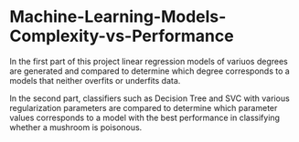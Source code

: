 # Machine-Learning-Models-Complexity-vs-Performance

In the first part of this project linear regression models of variuos degrees are generated and compared to determine which degree 
corresponds to a models that neither overfits or underfits data.

In the second part, classifiers such as Decision Tree and SVC with various regularization parameters are compared to determine which 
parameter values corresponds to a model with the best performance in classifying whether a mushroom is poisonous.
